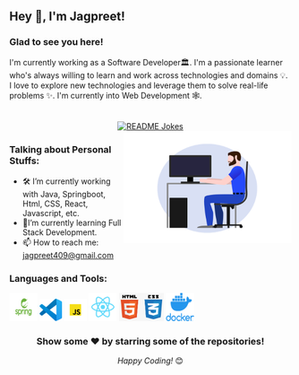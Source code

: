 ## Hey 👋, I'm Jagpreet!

### Glad to see you here!

I'm currently working as a Software Developer🏛. I'm a passionate learner who's always willing to learn and work across technologies and domains 💡. I love to explore new technologies and leverage them to solve real-life problems ✨. I'm currently into Web Development 🕸️.

<div align="center">

</br>
<a href="https://readme-jokes.vercel.app"><img align="center" src="https://readme-jokes.vercel.app/api?bgColor=%23073b4c&textColor=%2306d6a0&aColor=%2306d6a0&borderColor=%2306d6a0" alt="README Jokes"></a>

</div>

<img align="right" height="200" width="300" alt="" src="devguy3.gif" />

### Talking about Personal Stuffs:

- 🛠 I’m currently working with Java, Springboot, Html, CSS, React, <br /> Javascript, etc.
- 🚀I’m currently learning Full Stack Development.
- 📫 How to reach me: jagpreet409@gmail.com

### Languages and Tools:

<code><img height="50" width="50" src="spring-boot-logo-png-4-transparent.png" alt="spring"></code>
<code><img height="40" width="40" src="Visual_Studio_Code_1.35_icon.png" alt="react"></code>
<code><img height="40" width="40" src="javascript-542e10ea6e.png" alt="javascript"></code>
<code><img height="50" width="50" src="https://raw.githubusercontent.com/github/explore/80688e429a7d4ef2fca1e82350fe8e3517d3494d/topics/react/react.png" alt="react"></code>
<code><img height="50" width="80" src="23-237369_html5-and-css3-transparent-background-html-logo-hd.png" alt="react"></code>
<code><img height="50" width="50" src="vertical-logo-monochromatic.png" alt="react"></code>

<div align="center">

### Show some ❤️ by starring some of the repositories!

<i>Happy Coding!</i> 😊

</div>
